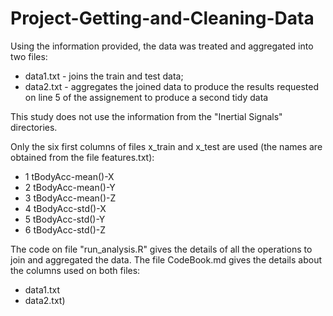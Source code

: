 Project-Getting-and-Cleaning-Data
=================================

Using the information provided, the data was treated and aggregated into two files:
- data1.txt - joins the train and test data;
- data2.txt - aggregates the joined data to produce the results requested on line 5 of the assignement to produce a second tidy data

This study does not use the information from the "Inertial Signals" directories.

Only the six first columns of files x_train and x_test are used (the names are obtained from the file features.txt):
- 1 tBodyAcc-mean()-X
- 2 tBodyAcc-mean()-Y
- 3 tBodyAcc-mean()-Z
- 4 tBodyAcc-std()-X
- 5 tBodyAcc-std()-Y
- 6 tBodyAcc-std()-Z

The code on file "run_analysis.R" gives the details of all the operations to join and aggregated the data.
The file CodeBook.md gives the details about the columns used on both files:
- data1.txt
- data2.txt)
